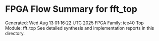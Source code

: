 # FPGA Flow Summary for fft_top
Generated: Wed Aug 13 01:16:22 UTC 2025
FPGA Family: ice40
Top Module: fft_top
See detailed synthesis and implementation reports in this directory.
